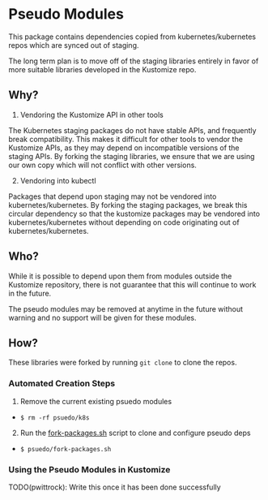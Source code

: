 # Pseudo Modules

This package contains dependencies copied from kubernetes/kubernetes repos which
are synced out of staging.

The long term plan is to move off of the staging libraries entirely in favor of
more suitable libraries developed in the Kustomize repo.

## Why?

1. Vendoring the Kustomize API in other tools

The Kubernetes staging packages do not have stable APIs, and frequently break compatibility.
This makes it difficult for other tools to vendor the Kustomize APIs, as they may depend
on incompatible versions of the staging APIs.  By forking the staging libraries, we
ensure that we are using our own copy which will not conflict with other versions.

2. Vendoring into kubectl

Packages that depend upon staging may not be vendored into kubernetes/kubernetes.  By forking
the staging packages, we break this circular dependency so that the kustomize packages may
be vendored into kubernetes/kubernetes without depending on code originating out of
kubernetes/kubernetes.

## Who?

While it is possible to depend upon them from modules outside the Kustomize repository,
there is not guarantee that this will continue to work in the future.

The pseudo modules may be removed at anytime in the future without warning and no
support will be given for these modules.

## How?

These libraries were forked by running `git clone` to clone the repos.

### Automated Creation Steps

1. Remove the current existing psuedo modules
  - `$ rm -rf psuedo/k8s`
2. Run the [fork-packages.sh](fork-packages.sh) script to clone and configure pseudo deps
  - `$ psuedo/fork-packages.sh`

### Using the Pseudo Modules in Kustomize

TODO(pwittrock): Write this once it has been done successfully
